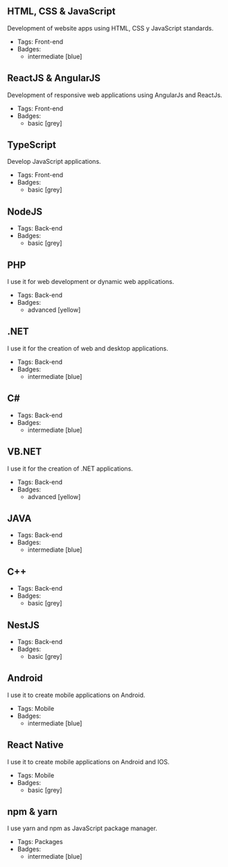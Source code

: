 ## HTML, CSS & JavaScript
Development of website apps using HTML, CSS y JavaScript standards.
- Tags: Front-end
- Badges:
  - intermediate [blue]

## ReactJS & AngularJS
Development of responsive web applications using AngularJs and ReactJs.
- Tags: Front-end
- Badges:
  - basic [grey]

## TypeScript
Develop JavaScript applications.
- Tags: Front-end
- Badges:
  - basic [grey]

## NodeJS

- Tags: Back-end
- Badges:
  - basic [grey]

## PHP
I use it for web development or dynamic web applications.
- Tags: Back-end
- Badges:
  - advanced [yellow]

## .NET
I use it for the creation of web and desktop applications.
- Tags: Back-end
- Badges:
  - intermediate [blue]

## C#

- Tags: Back-end
- Badges:
  - intermediate [blue]

## VB.NET
I use it for the creation of .NET applications.
- Tags: Back-end
- Badges:
  - advanced [yellow]

## JAVA

- Tags: Back-end
- Badges:
  - intermediate [blue]

## C++

- Tags: Back-end
- Badges:
  - basic [grey]

## NestJS

- Tags: Back-end
- Badges:
  - basic [grey]

## Android
I use it to create mobile applications on Android.
- Tags: Mobile
- Badges:
  - intermediate [blue]

## React Native
I use it to create mobile applications on Android and IOS.
- Tags: Mobile
- Badges:
  - basic [grey]

## npm & yarn
I use yarn and npm as JavaScript package manager.
- Tags: Packages
- Badges:
  - intermediate [blue]

